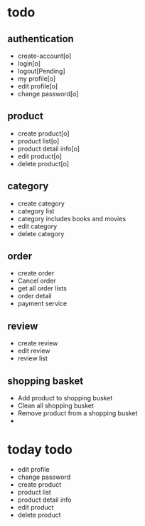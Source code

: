 # todo

## authentication

- create-account[o]
- login[o]
- logout[Pending]
- my profile[o]
- edit profile[o]
- change password[o]

## product

- create product[o]
- product list[o]
- product detail info[o]
- edit product[o]
- delete product[o]

## category

- create category
- category list
- category includes books and movies
- edit category
- delete category

## order

- create order
- Cancel order
- get all order lists
- order detail
- payment service

## review

- create review
- edit review
- review list

## shopping basket

- Add product to shopping busket
- Clean all shopping busket
- Remove product from a shopping busket
-

# today todo

- edit profile
- change password
- create product
- product list
- product detail info
- edit product
- delete product
